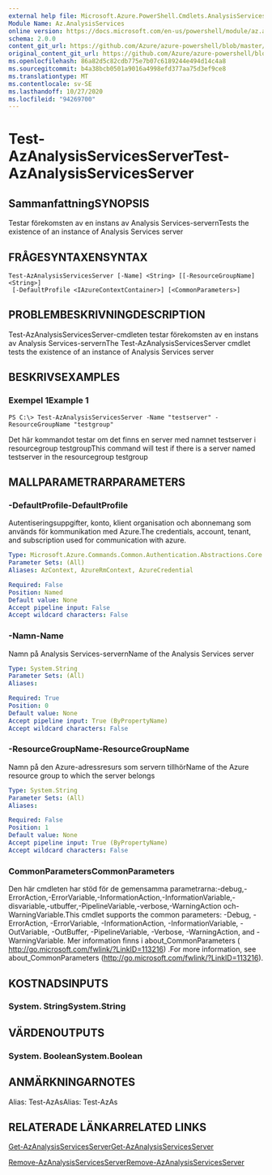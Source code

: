 ```yaml
---
external help file: Microsoft.Azure.PowerShell.Cmdlets.AnalysisServices.dll-Help.xml
Module Name: Az.AnalysisServices
online version: https://docs.microsoft.com/en-us/powershell/module/az.analysisservices/test-azanalysisservicesserver
schema: 2.0.0
content_git_url: https://github.com/Azure/azure-powershell/blob/master/src/AnalysisServices/AnalysisServices/help/Test-AzAnalysisServicesServer.md
original_content_git_url: https://github.com/Azure/azure-powershell/blob/master/src/AnalysisServices/AnalysisServices/help/Test-AzAnalysisServicesServer.md
ms.openlocfilehash: 86a82d5c82cdb775e7b07c6189244e494d14c4a8
ms.sourcegitcommit: b4a38bcb0501a9016a4998efd377aa75d3ef9ce8
ms.translationtype: MT
ms.contentlocale: sv-SE
ms.lasthandoff: 10/27/2020
ms.locfileid: "94269700"
---
```

# <span data-ttu-id="3c2b7-101">Test-AzAnalysisServicesServer</span><span class="sxs-lookup"><span data-stu-id="3c2b7-101">Test-AzAnalysisServicesServer</span></span>

## <span data-ttu-id="3c2b7-102">Sammanfattning</span><span class="sxs-lookup"><span data-stu-id="3c2b7-102">SYNOPSIS</span></span>
<span data-ttu-id="3c2b7-103">Testar förekomsten av en instans av Analysis Services-servern</span><span class="sxs-lookup"><span data-stu-id="3c2b7-103">Tests the existence of an instance of Analysis Services server</span></span>

## <span data-ttu-id="3c2b7-104">FRÅGESYNTAXEN</span><span class="sxs-lookup"><span data-stu-id="3c2b7-104">SYNTAX</span></span>

```
Test-AzAnalysisServicesServer [-Name] <String> [[-ResourceGroupName] <String>]
 [-DefaultProfile <IAzureContextContainer>] [<CommonParameters>]
```

## <span data-ttu-id="3c2b7-105">PROBLEMBESKRIVNING</span><span class="sxs-lookup"><span data-stu-id="3c2b7-105">DESCRIPTION</span></span>
<span data-ttu-id="3c2b7-106">Test-AzAnalysisServicesServer-cmdleten testar förekomsten av en instans av Analysis Services-servern</span><span class="sxs-lookup"><span data-stu-id="3c2b7-106">The Test-AzAnalysisServicesServer cmdlet tests the existence of an instance of Analysis Services server</span></span>

## <span data-ttu-id="3c2b7-107">BESKRIVS</span><span class="sxs-lookup"><span data-stu-id="3c2b7-107">EXAMPLES</span></span>

### <span data-ttu-id="3c2b7-108">Exempel 1</span><span class="sxs-lookup"><span data-stu-id="3c2b7-108">Example 1</span></span>
```
PS C:\> Test-AzAnalysisServicesServer -Name "testserver" -ResourceGroupName "testgroup"
```

<span data-ttu-id="3c2b7-109">Det här kommandot testar om det finns en server med namnet testserver i resourcegroup testgroup</span><span class="sxs-lookup"><span data-stu-id="3c2b7-109">This command will test if there is a server named testserver in the resourcegroup testgroup</span></span>

## <span data-ttu-id="3c2b7-110">MALLPARAMETRAR</span><span class="sxs-lookup"><span data-stu-id="3c2b7-110">PARAMETERS</span></span>

### <span data-ttu-id="3c2b7-111">-DefaultProfile</span><span class="sxs-lookup"><span data-stu-id="3c2b7-111">-DefaultProfile</span></span>
<span data-ttu-id="3c2b7-112">Autentiseringsuppgifter, konto, klient organisation och abonnemang som används för kommunikation med Azure.</span><span class="sxs-lookup"><span data-stu-id="3c2b7-112">The credentials, account, tenant, and subscription used for communication with azure.</span></span>

```yaml
Type: Microsoft.Azure.Commands.Common.Authentication.Abstractions.Core.IAzureContextContainer
Parameter Sets: (All)
Aliases: AzContext, AzureRmContext, AzureCredential

Required: False
Position: Named
Default value: None
Accept pipeline input: False
Accept wildcard characters: False
```

### <span data-ttu-id="3c2b7-113">-Namn</span><span class="sxs-lookup"><span data-stu-id="3c2b7-113">-Name</span></span>
<span data-ttu-id="3c2b7-114">Namn på Analysis Services-servern</span><span class="sxs-lookup"><span data-stu-id="3c2b7-114">Name of the Analysis Services server</span></span>

```yaml
Type: System.String
Parameter Sets: (All)
Aliases:

Required: True
Position: 0
Default value: None
Accept pipeline input: True (ByPropertyName)
Accept wildcard characters: False
```

### <span data-ttu-id="3c2b7-115">-ResourceGroupName</span><span class="sxs-lookup"><span data-stu-id="3c2b7-115">-ResourceGroupName</span></span>
<span data-ttu-id="3c2b7-116">Namn på den Azure-adressresurs som servern tillhör</span><span class="sxs-lookup"><span data-stu-id="3c2b7-116">Name of the Azure resource group to which the server belongs</span></span>

```yaml
Type: System.String
Parameter Sets: (All)
Aliases:

Required: False
Position: 1
Default value: None
Accept pipeline input: True (ByPropertyName)
Accept wildcard characters: False
```

### <span data-ttu-id="3c2b7-117">CommonParameters</span><span class="sxs-lookup"><span data-stu-id="3c2b7-117">CommonParameters</span></span>
<span data-ttu-id="3c2b7-118">Den här cmdleten har stöd för de gemensamma parametrarna:-debug,-ErrorAction,-ErrorVariable,-InformationAction,-InformationVariable,-disvariable,-utbuffer,-PipelineVariable,-verbose,-WarningAction och-WarningVariable.</span><span class="sxs-lookup"><span data-stu-id="3c2b7-118">This cmdlet supports the common parameters: -Debug, -ErrorAction, -ErrorVariable, -InformationAction, -InformationVariable, -OutVariable, -OutBuffer, -PipelineVariable, -Verbose, -WarningAction, and -WarningVariable.</span></span> <span data-ttu-id="3c2b7-119">Mer information finns i about_CommonParameters ( http://go.microsoft.com/fwlink/?LinkID=113216) .</span><span class="sxs-lookup"><span data-stu-id="3c2b7-119">For more information, see about_CommonParameters (http://go.microsoft.com/fwlink/?LinkID=113216).</span></span>

## <span data-ttu-id="3c2b7-120">KOSTNADS</span><span class="sxs-lookup"><span data-stu-id="3c2b7-120">INPUTS</span></span>

### <span data-ttu-id="3c2b7-121">System. String</span><span class="sxs-lookup"><span data-stu-id="3c2b7-121">System.String</span></span>

## <span data-ttu-id="3c2b7-122">VÄRDEN</span><span class="sxs-lookup"><span data-stu-id="3c2b7-122">OUTPUTS</span></span>

### <span data-ttu-id="3c2b7-123">System. Boolean</span><span class="sxs-lookup"><span data-stu-id="3c2b7-123">System.Boolean</span></span>

## <span data-ttu-id="3c2b7-124">ANMÄRKNINGAR</span><span class="sxs-lookup"><span data-stu-id="3c2b7-124">NOTES</span></span>
<span data-ttu-id="3c2b7-125">Alias: Test-AzAs</span><span class="sxs-lookup"><span data-stu-id="3c2b7-125">Alias: Test-AzAs</span></span>

## <span data-ttu-id="3c2b7-126">RELATERADE LÄNKAR</span><span class="sxs-lookup"><span data-stu-id="3c2b7-126">RELATED LINKS</span></span>

[<span data-ttu-id="3c2b7-127">Get-AzAnalysisServicesServer</span><span class="sxs-lookup"><span data-stu-id="3c2b7-127">Get-AzAnalysisServicesServer</span></span>](./Get-AzAnalysisServicesServer.md)

[<span data-ttu-id="3c2b7-128">Remove-AzAnalysisServicesServer</span><span class="sxs-lookup"><span data-stu-id="3c2b7-128">Remove-AzAnalysisServicesServer</span></span>](./Remove-AzAnalysisServicesServer.md)
